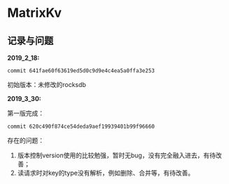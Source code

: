 # MatrixKv


## 记录与问题
**2019_2_18:**

`commit 641fae60f63619ed5d0c9d9e4c4ea5a0ffa3e253`

初始版本：未修改的rocksdb

**2019_3_30:**

第一版完成：

`commit 620c490f874ce54deda9aef19939401b99f96660`

存在的问题：
1. 版本控制version使用的比较勉强，暂时无bug，没有完全融入进去，有待改善；
2. 读请求时对key的type没有解析，例如删除、合并等，有待改善。
